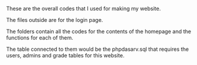 These are the overall codes that I used for making my website.

The files outside are for the login page.

The folders contain all the codes for the contents of the homepage and the functions for each of them.

The table connected to them would be the phpdasarv.sql that requires the users, admins and grade tables for this website.
